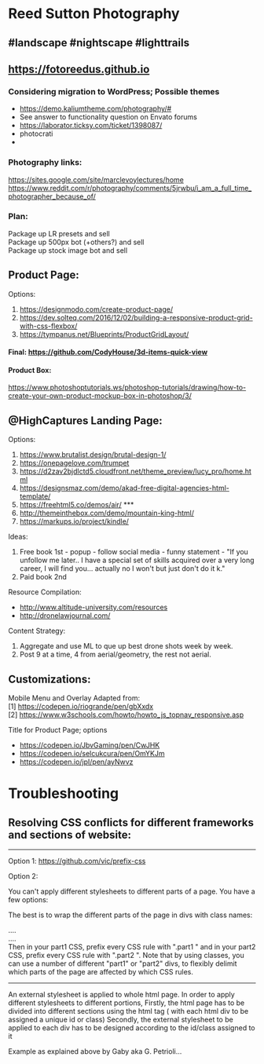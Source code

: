 # Reed Sutton Photography
## #landscape #nightscape #lighttrails 
## https://fotoreedus.github.io

### Considering migration to WordPress; Possible themes
- https://demo.kaliumtheme.com/photography/# 
- See answer to functionality question on Envato forums
- https://laborator.ticksy.com/ticket/1398087/
- photocrati
- 

### Photography links:
https://sites.google.com/site/marclevoylectures/home
https://www.reddit.com/r/photography/comments/5jrwbu/i_am_a_full_time_photographer_because_of/

### Plan:
Package up LR presets and sell  
Package up 500px bot (+others?) and sell  
Package up stock image bot and sell

## Product Page:
Options:
1. https://designmodo.com/create-product-page/
2. https://dev.solteq.com/2016/12/02/building-a-responsive-product-grid-with-css-flexbox/
3. https://tympanus.net/Blueprints/ProductGridLayout/
#### Final: https://github.com/CodyHouse/3d-items-quick-view

#### Product Box:  
https://www.photoshoptutorials.ws/photoshop-tutorials/drawing/how-to-create-your-own-product-mockup-box-in-photoshop/3/


## @HighCaptures Landing Page:
Options:
1. https://www.brutalist.design/brutal-design-1/
2. https://onepagelove.com/trumpet
3. https://d2zav2bjdlctd5.cloudfront.net/theme_preview/lucy_pro/home.html
4. https://designsmaz.com/demo/akad-free-digital-agencies-html-template/
5. https://freehtml5.co/demos/air/  ***
6. http://themeinthebox.com/demo/mountain-king-html/
7. https://markups.io/project/kindle/

Ideas:
1. Free book 1st - popup - follow social media - funny statement - "If you unfollow me later.. I have a special set of skills acquired over a very long career, I will find you... actually no I won't but just don't do it k." 
2. Paid book 2nd

Resource Compilation:
- http://www.altitude-university.com/resources
- http://dronelawjournal.com/

Content Strategy:
1. Aggregate and use ML to que up best drone shots week by week. 
2. Post 9 at a time, 4 from aerial/geometry, the rest not aerial.  

## Customizations:

Mobile Menu and Overlay Adapted from:  
[1] https://codepen.io/riogrande/pen/gbXxdx  
[2] https://www.w3schools.com/howto/howto_js_topnav_responsive.asp

Title for Product Page; options
- https://codepen.io/JbvGaming/pen/CwJHK
- https://codepen.io/selcukcura/pen/OmYKJm
- https://codepen.io/jpI/pen/ayNwvz


# Troubleshooting

## Resolving CSS conflicts for different frameworks and sections of website:

---
Option 1: https://github.com/vic/prefix-css

Option 2:

You can't apply different stylesheets to different parts of a page. You have a few options:

The best is to wrap the different parts of the page in divs with class names:

<div class='part1'>
    ....
</div>

<div class='part2'>
    ....
</div>
Then in your part1 CSS, prefix every CSS rule with ".part1 " and in your part2 CSS, prefix every CSS rule with ".part2 ". Note that by using classes, you can use a number of different "part1" or "part2" divs, to flexibly delimit which parts of the page are affected by which CSS rules.

---

An external stylesheet is applied to whole html page. In order to apply different stylesheets to different portions, Firstly, the html page has to be divided into different sections using the html tag ( with each html div to be assigned a unique id or class) Secondly, the external stylesheet to be applied to each div has to be designed according to the id/class assigned to it

Example as explained above by Gaby aka G. Petrioli...
